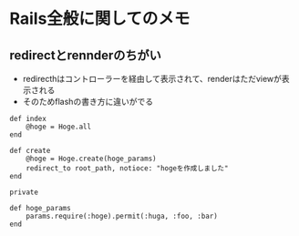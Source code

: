 # Rails全般に関してのメモ

## redirectとrennderのちがい

- redirecthはコントローラーを経由して表示されて、renderはただviewが表示される
- そのためflashの書き方に違いがでる
```
def index
    @hoge = Hoge.all
end

def create
    @hoge = Hoge.create(hoge_params)
    redirect_to root_path, notioce: "hogeを作成しました"
end

private

def hoge_params
    params.require(:hoge).permit(:huga, :foo, :bar)
end
```

